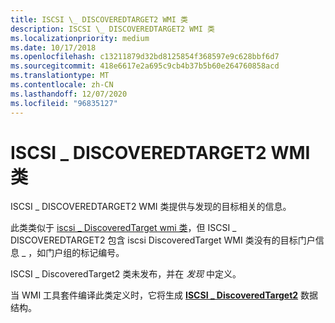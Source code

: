 ```yaml
---
title: ISCSI \_ DISCOVEREDTARGET2 WMI 类
description: ISCSI \_ DISCOVEREDTARGET2 WMI 类
ms.localizationpriority: medium
ms.date: 10/17/2018
ms.openlocfilehash: c13211879d32bd8125854f368597e9c628bbf6d7
ms.sourcegitcommit: 418e6617e2a695c9cb4b37b5b60e264760858acd
ms.translationtype: MT
ms.contentlocale: zh-CN
ms.lasthandoff: 12/07/2020
ms.locfileid: "96835127"
---
```

# <a name="iscsi_discoveredtarget2-wmi-class"></a>ISCSI \_ DISCOVEREDTARGET2 WMI 类


ISCSI \_ DISCOVEREDTARGET2 WMI 类提供与发现的目标相关的信息。

此类类似于 [iscsi \_ DiscoveredTarget wmi 类](iscsi-discoveredtarget-wmi-class.md)，但 ISCSI \_ DISCOVEREDTARGET2 包含 iscsi DiscoveredTarget WMI 类没有的目标门户信息 \_ ，如门户组的标记编号。

ISCSI \_ DiscoveredTarget2 类未发布，并在 *发现* 中定义。

当 WMI 工具套件编译此类定义时，它将生成 [**ISCSI \_ DiscoveredTarget2**](/windows-hardware/drivers/ddi/iscsifnd/ns-iscsifnd-_iscsi_discoveredtarget2) 数据结构。

 

